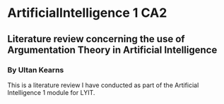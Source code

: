 # ArtificialIntelligence 1 CA2
## Literature review concerning the use of Argumentation Theory in Artificial Intelligence
### By Ultan Kearns

This is a literature review I have conducted as part of the Artificial Intelligence 1 module for LYIT. 
